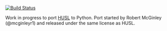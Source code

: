 [![Build Status](https://secure.travis-ci.org/boronine/pyhusl.png)](http://travis-ci.org/boronine/pyhusl)

Work in progress to port [HUSL](https://github.com/boronine/husl) to Python. Port started by Robert McGinley (@mcginleyr1) and released under the same license as HUSL.
